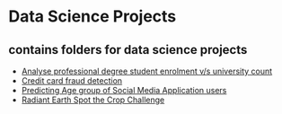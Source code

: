 # Data Science Projects
## contains folders for data science projects
- [Analyse professional degree student enrolment v/s university count](https://github.com/jainaman588/DataScienceProjects/blob/master/enrolmentByLevel/Enrolment%2Bby%2Blevel.ipynb)
- [Credit card fraud detection](https://github.com/jainaman588/DataScienceProjects/blob/master/handling_imbalanced_dataset/handling_imbalanced_data.ipynb)
- [Predicting Age group of Social Media Application users](https://github.com/amanbagrecha/datascience_project/blob/master/ML_socialMediaAnalysis/dphi_Prediction_model.ipynb)
- [Radiant Earth Spot the Crop Challenge](https://github.com/amanbagrecha/datascience_project/blob/master/Spot%20the%20Crop%20Hackathon/ZINDI_SPOT_THE_CROP_CHALLENGE.ipynb)
